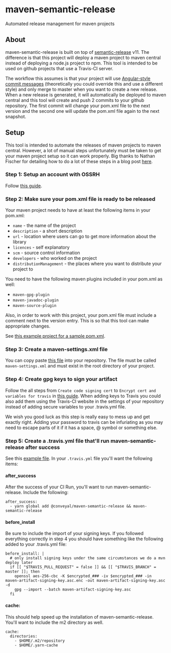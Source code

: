 # maven-semantic-release

Automated release management for maven projects

## About

maven-semantic-release is built on top of [semantic-release](https://github.com/semantic-release/semantic-release) v11.  The difference is that this project will deploy a maven project to maven central instead of deploying a node.js project to npm.  This tool is intended to be used on github projects that use a Travis-CI server.

The workflow this assumes is that your project will use [Angular-style commit messages](https://github.com/angular/angular/blob/master/CONTRIBUTING.md#type) (theoretically you could override this and use a different style) and only merge to master when you want to create a new release.  When a new release is generated, it will automatically be deployed to maven central and this tool will create and push 2 commits to your github repository.  The first commit will change your pom.xml file to the next version and the second one will update the pom.xml file again to the next snapshot.

## Setup

This tool is intended to automate the releases of maven projects to maven central.  However, a lot of manual steps unfortunately must be taken to get your maven project setup so it can work properly.  Big thanks to Nathan Fischer for detailing how to do a lot of these steps in a blog post [here](http://www.debonair.io/post/maven-cd/).

### Step 1: Setup an account with OSSRH

Follow [this guide](http://central.sonatype.org/pages/ossrh-guide.html#initial-setup).

### Step 2:  Make sure your pom.xml file is ready to be released

Your maven project needs to have at least the following items in your pom.xml:

- `name` - the name of the project
- `description` - a short description
- `url` - location where users can go to get more information about the library
- `licences` - self explanatory
- `scm` - source control information
- `developers` - who worked on the project
- `distributionManagement` - the places where you want to distribute your project to

You need to have the following maven plugins included in your pom.xml as well:

- `maven-gpg-plugin`
- `maven-javadoc-plugin`
- `maven-source-plugin`

Also, in order to work with this project, your pom.xml file must include a comment next to the version entry.  This is so that this tool can make appropriate changes.

See [this example project for a sample pom.xml](https://github.com/evansiroky/maven-semantic-release-example/blob/master/pom.xml).

### Step 3: Create a maven-settings.xml file

You can copy paste [this file](https://github.com/evansiroky/maven-semantic-release-example/blob/master/maven-settings.xml) into your repository.  The file must be called `maven-settings.xml` and must exist in the root directory of your project.

### Step 4: Create gpg keys to sign your artifact

Follow the all steps from `Create code signing cert` to `Encrypt cert and variables for travis` in [this guide](http://www.debonair.io/post/maven-cd/#create-code-signing-cert:a547b4a31e9ae1ba41fe3873843c9208).  When adding keys to Travis you could also add them using the Travis-CI website in the settings of your repository instead of adding secure variables to your .travis.yml file.  

We wish you good luck as this step is really easy to mess up and get exactly right.  Adding your password to travis can be infuriating as you may need to escape parts of it if it has a space, @ symbol or something else.

### Step 5:  Create a .travis.yml file that'll run maven-semantic-release after success

See this [example file](https://github.com/evansiroky/maven-semantic-release-example/blob/master/.travis.yml).  In your `.travis.yml` file you'll want the following items:

#### after_success

After the success of your CI Run, you'll want to run maven-semantic-release.  Include the following:

```
after_success:
  - yarn global add @conveyal/maven-semantic-release && maven-semantic-release
```

#### before_install

Be sure to include the import of your signing keys.  If you followed everything correctly in step 4 you should have something like the following added to your .travis.yml file:

```
before_install: |
  # only install signing keys under the same circumstances we do a mvn deploy later
  if [[ "$TRAVIS_PULL_REQUEST" = false ]] && [[ "$TRAVIS_BRANCH" = master ]]; then
    openssl aes-256-cbc -K $encrypted_### -iv $encrypted_### -in maven-artifact-signing-key.asc.enc -out maven-artifact-signing-key.asc -d
    gpg --import --batch maven-artifact-signing-key.asc
  fi
```

#### cache:

This should help speed up the installation of maven-semantic-release.  You'll want to include the m2 directory as well.

```
cache:
  directories:
    - $HOME/.m2/repository
    - $HOME/.yarn-cache
```
